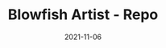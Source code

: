 ---
title: "Blowfish Artist - Repo"
date: 2021-11-06
externalUrl: "https://nunocoracao.github.io/blowfish_artist/"
---